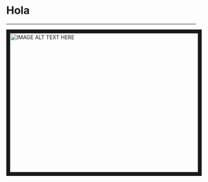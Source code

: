 # Hola

***
<img src="https://instagram.fbaq1-1.fna.fbcdn.net/vp/9a057854d3d0a151a25dbb112c4e02d4/5B045031/t51.2885-15/e35/11849033_822297074549549_1011099483_n.jpg" 
alt="IMAGE ALT TEXT HERE" width="500" height="370" border="10" />




